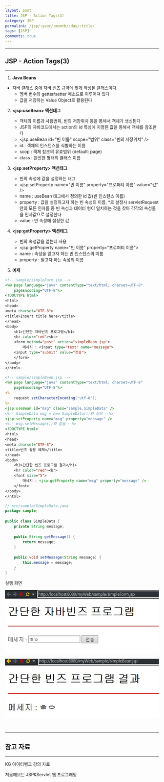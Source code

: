 ```yaml
---
layout: post
title: JSP - Action Tags(3)
category: JSP
permalink: /jsp/:year/:month/:day/:title/
tags: [JSP]
comments: true
---
```


---

## JSP - Action Tags(3)

---

1. **Java Beans**
* 자바 클래스 중에 자바 빈즈 규약에 맞게 작성된 클래스이다
   * 멤버 변수와 getter/setter 메소드로 이루어져 있다
   * 값을 저장하는 Value Object로 활용된다
   
2. **\<jsp:useBean\> 액션태그**

   * 객체의 이름과 사용범위, 빈의 저장위치 등을 통해서 객체가 생성된다
   * JSP의 자바코드에서는 action의 id 특성에 지정된 값을 통해서 객체를 참조한다
   * \<jsp:useBean id="빈 이름" scope="범위" class="빈의 저장위치" /\>
   * id : 객체의 인스턴스를 식별하는 이름
   * scop : 객체 참조의 유효범위 (default: page)
   * class : 완전한 형태의 클래스 이름
3. **\<jsp:setProperty\> 액션태그**
   * 빈의 속성에 값을 설정하는 태그
   * \<jsp:setProperty name="빈 이름" property="프로퍼티 이름" value="값" />
   * name : useBean 태그에서 정의한 id 값(빈 인스턴스 이름)
   * property : 값을 설정하고자 하는 빈 속성의 이름, *로 설정시 servletRequest 안의 모든 인자들 중 빈 속성과 데이터 형이 일치하는 것을 찾아 각각의 속성들을 인자값으로 설정한다
   * value : 빈 속성에 설정한 값
4. **\<jsp:getProperty\> 액션태그**
   * 빈의 속성값을 얻는데  사용
   * \<jsp:getProperty name="빈 이름" property="프로퍼티 이름"\>
   * name : 속성을 얻고자 하는 빈 인스턴스의 이름
   * property : 얻고자 하는 속성의 이름
5. **예제**

```jsp
<!-- sample/simpleForm.jsp -->
<%@ page language="java" contentType="text/html; charset=UTF-8"
    pageEncoding="UTF-8"%>
<!DOCTYPE html>
<html>
<head>
<meta charset="UTF-8">
<title>Insert title here</title>
</head>
<body>
	<h1>간단한 자바빈즈 프로그램</h1>
	<hr color="red"><br>
	<form method="post" action="simpleBean.jsp">
		메세지 : <input type="text" name="message">
	<input type="submit" value="전송">
	</form>
</body>
</html>
```

```jsp
<!-- sample/simpleBean.jsp -->
<%@ page language="java" contentType="text/html; charset=UTF-8"
    pageEncoding="UTF-8"%>
<%
	request.setCharacterEncoding("utf-8");
%>
<jsp:useBean id="msg" class="sample.SimpleData" />
<%-- SimpleData msg = new SimpleData();와 같음 --%>
<jsp:setProperty name="msg" property="message" />
<%-- msg.setMessage();와 같음 --%>
<!DOCTYPE html>
<html>
<head>
<meta charset="UTF-8">
<title>빈즈 활용 예제</title>
</head>
<body>
	<h1>간단한 빈즈 프로그램 결과</h1>
	<hr color="red"><br>
	<font size="5">
		메세지 : <jsp:getProperty name="msg" property="message" />
	</font>
</body>
</html>
```

```java
// src/sample/SimpleData.java
package sample;

public class SimpleData {
	private String message;

	public String getMessage() {
		return message;
	}

	public void setMessage(String message) {
		this.message = message;
	}	
}
```

실행 화면

![실행1](/assets/post/jsp/2021-02-19-08.JPG)

![실행2](/assets/post/jsp/2021-02-19-09.JPG)

<br>

---

## 참고 자료

---

KG 아이티뱅크 강의 자료

처음해보는 JSP&Servlet 웹 프로그래밍